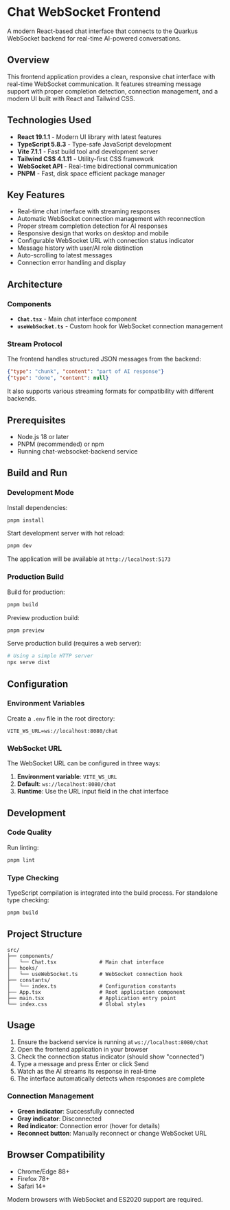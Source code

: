 # Chat WebSocket Frontend

A modern React-based chat interface that connects to the Quarkus WebSocket backend for real-time AI-powered conversations.

## Overview

This frontend application provides a clean, responsive chat interface with real-time WebSocket communication. It features streaming message support with proper completion detection, connection management, and a modern UI built with React and Tailwind CSS.

## Technologies Used

- **React 19.1.1** - Modern UI library with latest features
- **TypeScript 5.8.3** - Type-safe JavaScript development
- **Vite 7.1.1** - Fast build tool and development server
- **Tailwind CSS 4.1.11** - Utility-first CSS framework
- **WebSocket API** - Real-time bidirectional communication
- **PNPM** - Fast, disk space efficient package manager

## Key Features

- Real-time chat interface with streaming responses
- Automatic WebSocket connection management with reconnection
- Proper stream completion detection for AI responses
- Responsive design that works on desktop and mobile
- Configurable WebSocket URL with connection status indicator
- Message history with user/AI role distinction
- Auto-scrolling to latest messages
- Connection error handling and display

## Architecture

### Components

- **`Chat.tsx`** - Main chat interface component
- **`useWebSocket.ts`** - Custom hook for WebSocket connection management

### Stream Protocol

The frontend handles structured JSON messages from the backend:

```json
{"type": "chunk", "content": "part of AI response"}
{"type": "done", "content": null}
```

It also supports various streaming formats for compatibility with different backends.

## Prerequisites

- Node.js 18 or later
- PNPM (recommended) or npm
- Running chat-websocket-backend service

## Build and Run

### Development Mode

Install dependencies:

```bash
pnpm install
```

Start development server with hot reload:

```bash
pnpm dev
```

The application will be available at `http://localhost:5173`

### Production Build

Build for production:

```bash
pnpm build
```

Preview production build:

```bash
pnpm preview
```

Serve production build (requires a web server):

```bash
# Using a simple HTTP server
npx serve dist
```

## Configuration

### Environment Variables

Create a `.env` file in the root directory:

```env
VITE_WS_URL=ws://localhost:8080/chat
```

### WebSocket URL

The WebSocket URL can be configured in three ways:

1. **Environment variable**: `VITE_WS_URL`
2. **Default**: `ws://localhost:8080/chat`
3. **Runtime**: Use the URL input field in the chat interface

## Development

### Code Quality

Run linting:

```bash
pnpm lint
```

### Type Checking

TypeScript compilation is integrated into the build process. For standalone type checking:

```bash
pnpm build
```

## Project Structure

```
src/
├── components/
│   └── Chat.tsx              # Main chat interface
├── hooks/
│   └── useWebSocket.ts       # WebSocket connection hook
├── constants/
│   └── index.ts              # Configuration constants
├── App.tsx                   # Root application component
├── main.tsx                  # Application entry point
└── index.css                 # Global styles
```

## Usage

1. Ensure the backend service is running at `ws://localhost:8080/chat`
2. Open the frontend application in your browser
3. Check the connection status indicator (should show "connected")
4. Type a message and press Enter or click Send
5. Watch as the AI streams its response in real-time
6. The interface automatically detects when responses are complete

### Connection Management

- **Green indicator**: Successfully connected
- **Gray indicator**: Disconnected
- **Red indicator**: Connection error (hover for details)
- **Reconnect button**: Manually reconnect or change WebSocket URL

## Browser Compatibility

- Chrome/Edge 88+
- Firefox 78+
- Safari 14+

Modern browsers with WebSocket and ES2020 support are required.
